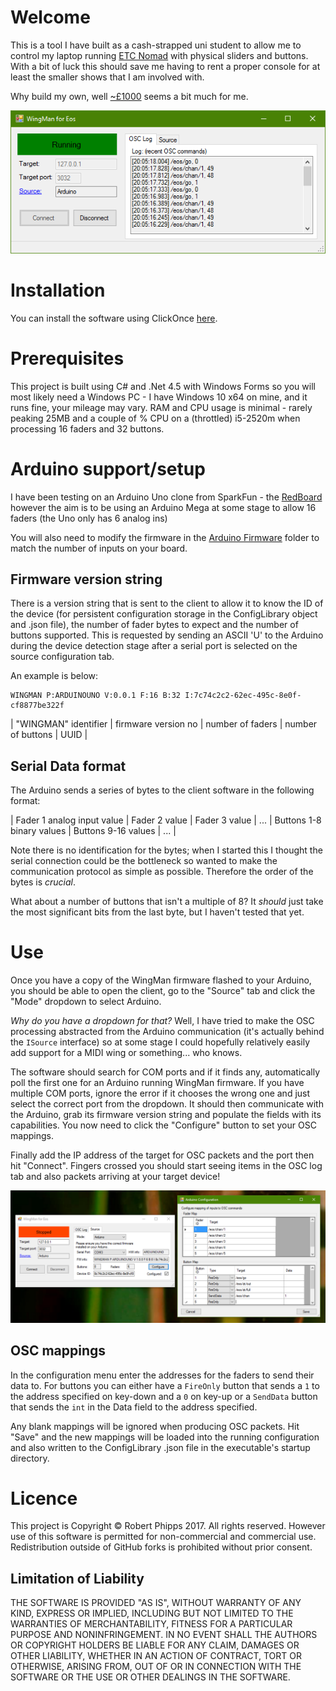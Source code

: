 # Welcome
This is a tool I have built as a cash-strapped uni student to allow me to control my laptop
running [ETC Nomad](https://www.etcconnect.com/Products/Consoles/Eos-Family/ETCnomad-ETCnomad-Puck/Overview.aspx)
with physical sliders and buttons. With a bit of luck this should save me having to rent a proper console for
at least the smaller shows that I am involved with.

Why build my own, well [~£1000](https://www.etcconnect.com/Products/Consoles/Eos-Family/Accessories/Universal-Fader-Wing/Features.aspx) seems a bit much for me.

![Main screen](images/main.png)

# Installation
You can install the software using ClickOnce [here](ClickOnce/publish.htm).

# Prerequisites
This project is built using C# and .Net 4.5 with Windows Forms so you will most likely
need a Windows PC - I have Windows 10 x64 on mine, and it runs fine, your mileage may
vary. RAM and CPU usage is minimal - rarely peaking 25MB and a couple of % CPU on a
(throttled) i5-2520m when processing 16 faders and 32 buttons.

# Arduino support/setup
I have been testing on an Arduino Uno clone from SparkFun - the [RedBoard](https://www.sparkfun.com/products/12757)
however the aim is to be using an Arduino Mega at some stage to allow 16 faders (the Uno only has 6 analog ins)

You will also need to modify the firmware in the [Arduino Firmware](https://github.com/rphi/WingMan/tree/master/Arduino%20Firmware) folder to
match the number of inputs on your board.

## Firmware version string
There is a version string that is sent to the client to allow it to know the ID of the device (for persistent configuration storage in the ConfigLibrary object
and .json file), the number of fader bytes to expect and the number of buttons supported. This is requested by sending an ASCII 'U' to the
Arduino during the device detection stage after a serial port is selected on the source configuration tab.

An example is below:

    WINGMAN P:ARDUINOUNO V:0.0.1 F:16 B:32 I:7c74c2c2-62ec-495c-8e0f-cf8877be322f

| "WINGMAN" identifier | firmware version no | number of faders | number of buttons | UUID |

## Serial Data format
The Arduino sends a series of bytes to the client software in the following format:

| Fader 1 analog input value | Fader 2 value | Fader 3 value | ... | Buttons 1-8 binary values | Buttons 9-16 values | ... |

Note there is no identification for the bytes; when I started this I thought the serial connection could be the bottleneck so wanted
to make the communication protocol as simple as possible. Therefore the order of the bytes is *crucial*.

What about a number of buttons that isn't a multiple of 8? It *should* just take the most significant bits from the last byte, but
I haven't tested that yet.

# Use
Once you have a copy of the WingMan firmware flashed to your Arduino, you should be able to open the client,
go to the "Source" tab and click the "Mode" dropdown to select Arduino.

*Why do you have a dropdown for that?* Well, I have tried to make the OSC processing abstracted from the Arduino
communication (it's actually behind the `ISource` interface) so at some stage I could hopefully relatively
easily add support for a MIDI wing or something... who knows.

The software should search for COM ports and if it finds any, automatically poll the first one for an Arduino
running WingMan firmware. If you have multiple COM ports, ignore the error if it chooses the wrong one and 
just select the correct port from the dropdown. It should then communicate with the Arduino, grab its 
firmware version string and populate the fields with its capabilities. You now need to click the "Configure" 
button to set your OSC mappings.

Finally add the IP address of the target for OSC packets and the port then hit "Connect". Fingers crossed
you should start seeing items in the OSC log tab and also packets arriving at your target device!

![Configuration](images/configuration.png)

## OSC mappings
In the configuration menu enter the addresses for the faders to send their data to. For buttons you can either have
a `FireOnly` button that sends a `1` to the address specified on key-down and a `0` on key-up or a `SendData` button
that sends the `int` in the Data field to the address specified.

Any blank mappings will be ignored when producing OSC packets. Hit "Save" and the new mappings will be loaded into the
running configuration and also written to the ConfigLibrary .json file in the executable's startup directory.

# Licence

This project is Copyright © Robert Phipps 2017. All rights reserved. However use of this software is permitted for 
non-commercial and commercial use. Redistribution outside of GitHub forks is prohibited without prior consent.

## Limitation of Liability

THE SOFTWARE IS PROVIDED "AS IS", WITHOUT WARRANTY OF ANY KIND, EXPRESS OR IMPLIED, INCLUDING BUT NOT LIMITED TO THE WARRANTIES OF MERCHANTABILITY, FITNESS FOR A PARTICULAR PURPOSE AND NONINFRINGEMENT. IN NO EVENT SHALL THE AUTHORS OR COPYRIGHT HOLDERS BE LIABLE FOR ANY CLAIM, DAMAGES OR OTHER LIABILITY, WHETHER IN AN ACTION OF CONTRACT, TORT OR OTHERWISE, ARISING FROM, OUT OF OR IN CONNECTION WITH THE SOFTWARE OR THE USE OR OTHER DEALINGS IN THE SOFTWARE.

